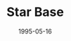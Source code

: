 ---
mission_id: starbase
slug: "star-base"
editorsChoice:
title: "Star Base"
authors: 
    - "Sean Baker"
date: 1995-05-16
filename: "/missions/starbase.zip"
description: "You have just delivered the Death Star plans to the Rebel Alliance. While you are having dinner in a neutral system, the Empire attacks. You have been captured trying to escape from the system and left at a run down, under-manned Imperial prison. Your objective is to escape before they realize who they have captured."
cover: "starbase.png"
levelReplaced:	TALAY
difficulty: no
bm:	no
fme: no
wax: no
three_do: no
voc: no
gmd: no
vue: no
lfd: no
base: "New level from scratch" 
editors: "DFUSE 0.9"

---